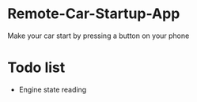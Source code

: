 # Remote-Car-Startup-App

Make your car start by pressing a button on your phone

# Todo list
- Engine state reading